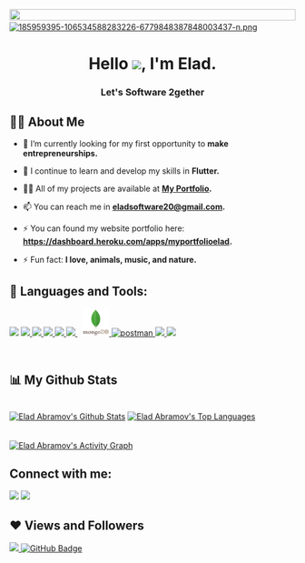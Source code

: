 <a href="#"><img width="100%" src="https://cdn.pixabay.com/photo/2013/07/12/19/01/boxer-154200_640.png" height="50%"/></a>
[![185959395-106534588283226-6779848387848003437-n.png](https://i.postimg.cc/DZXNfn91/185959395-106534588283226-6779848387848003437-n.png)](https://postimg.cc/VrzgDQLN)
<h1 align="center">Hello <img src="https://raw.githubusercontent.com/MartinHeinz/MartinHeinz/master/wave.gif" width="30px">, I'm Elad.</h1>
<h3 align="center">Let's Software 2gether</h3>


## 🙋‍♂️ About Me

- 🔭 I’m currently looking for my first 
opportunity to **make entrepreneurships.**

- 🌱 I continue to learn and develop my skills in **Flutter.**

- 👨‍💻 All of my projects are available at **[My Portfolio](https://github.com/EladAbramov).**

- 📫 You can reach me in **eladsoftware20@gmail.com.**

- ⚡ You can found my website portfolio here: **https://dashboard.heroku.com/apps/myportfolioelad.**

- ⚡ Fun fact: **I love, animals, music, and nature.**

## 🚀 Languages and Tools:

<p align="left"> 
  <a href="https://flutter.dev/" target="_blank"><img src="https://img.icons8.com/color/48/000000/flutter.png"/></a>
    <a href="https://www.typescriptlang.org" target="_blank"> <img src="https://img.icons8.com/color/48/000000/typescript.png"/> </a>
    <a href="https://developer.mozilla.org/en-US/docs/Web/JavaScript" target="_blank"> <img src="https://img.icons8.com/color/48/000000/javascript.png"/> </a> 
    <a href="https://www.w3.org/html/" target="_blank"> <img src="https://img.icons8.com/color/48/000000/html-5.png"/> </a> 
    <a href="https://www.w3schools.com/css/" target="_blank"> <img src="https://img.icons8.com/color/48/000000/css3.png"/> </a>
    <a style="padding-right:8px;" href="https://nodejs.org" target="_blank"> <img src="https://img.icons8.com/color/48/000000/nodejs.png"/> </a> 
    <a href="https://www.mongodb.com/" target="_blank"> <img src="https://raw.githubusercontent.com/devicons/devicon/master/icons/mongodb/mongodb-original-wordmark.svg" alt="mongodb" width="48" height="48"/> </a> 
    <a href="https://postman.com" target="_blank"> <img src="https://www.vectorlogo.zone/logos/getpostman/getpostman-icon.svg" alt="postman" width="45" height="45"/> </a>   
    <a href="https://git-scm.com/" target="_blank"> <img src="https://img.icons8.com/color/48/000000/git.png"/> </a> 
    <a href="https://vuejs.org/" target="_blank"> <img src="https://img.icons8.com/color/48/000000/vue-js.png"/></a>
</p>
<br/>

## 📊 My Github Stats

  <br/>
    <a href="https://github.com/EladAbramov/github-readme-stats"><img alt="Elad Abramov's Github Stats" src="https://github-readme-stats.vercel.app/api?username=EladAbramov&show_icons=true&count_private=true&theme=react&hide_border=true&bg_color=0D1117" /></a>
  <a href="https://github.com/EladAbramov/github-readme-stats"><img alt="Elad Abramov's Top Languages" src="https://github-readme-stats.vercel.app/api/top-langs/?username=EladAbramov&langs_count=8&count_private=true&layout=compact&theme=react&hide_border=true&bg_color=0D1117" /></a>
  <br/>


<br/>
<br/>
<a href="#"><img alt="Elad Abramov's Activity Graph" src="https://activity-graph.herokuapp.com/graph?username=EladAbramov&bg_color=0D1117&color=5BCDEC&line=5BCDEC&point=FFFFFF&hide_border=true" /></a>

## Connect with me:
<p align="left">

<a href = "https://www.linkedin.com/in/elad-abramov-427b97133/" target="_blank"><img src="https://img.icons8.com/fluent/48/000000/linkedin.png"/></a>
<a href = "https://facebook.com/elad.abrmov.7" target="_blank"> <img src="https://img.icons8.com/color/48/000000/facebook.png"/></a>

</p>

## ❤ Views and Followers
<a href="https://github.com/EladAbramov?tab=github-profile-views-counter">
    <img src="https://komarev.com/ghpvc/?username=EladAbramov">
</a>
<a href="https://github.com/EladAbramov?tab=followers"><img src="https://img.shields.io/github/followers/EladAbramov?label=Followers&style=social" alt="GitHub Badge"></a>
